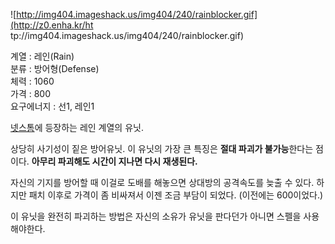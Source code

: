 ![http://img404.imageshack.us/img404/240/rainblocker.gif](http://z0.enha.kr/ht
tp://img404.imageshack.us/img404/240/rainblocker.gif)

계열 : 레인(Rain)  
분류 : 방어형(Defense)  
체력 : 1060  
가격 : 800  
요구에너지 : 선1, 레인1

[넷스톰](%EB%84%B7%EC%8A%A4%ED%86%B0.md)에 등장하는 레인 계열의 유닛.

상당히 사기성이 짙은 방어유닛. 이 유닛의 가장 큰 특징은 **절대 파괴가 불가능**한다는 점이다. **아무리 파괴해도 시간이 지나면 다시
재생된다.**

자신의 기지를 방어할 때 이걸로 도배를 해놓으면 상대방의 공격속도를 늦출 수 있다. 하지만 패치 이후로 가격이 좀 비싸져서 이젠 조금 부담이
되었다. (이전에는 600이었다.)  

이 유닛을 완전히 파괴하는 방법은 자신의 소유가 유닛을 판다던가 아니면 스펠을 사용해야한다.  

